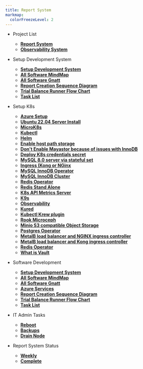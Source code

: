 ```yaml
---
title: Report System
markmap:
  colorFreezeLevel: 2
---
```


- Project List
  - **[Report System](./projects/report_system/report_system.md)**
  - **[Observability System](./projects/observability_system/observability_system.md)**

- Setup Development System
  - **[Setup Development System](./development/report_system/setup_dev_system/setup_dev_system.md)**
  - **[All Software MindMap](./development/report_system/all_sw_mindmap.md)**
  - **[All Software Gnatt](./development/report_system/all_sw_gnatt.md)**
  - **[Report Creation Sequence Diagram](./development/report_system/report_creation_sequece_diagram.md)**
  - **[Trial Balance Runner Flow Chart](./development/report_system/trial_balance_runner_flow_chart.md)**
  - **[Task List](./development/report_system/task_list.md)**

- Setup K8s
  - **[Azure Setup](../../azure/mobexglobal.com/azure_setup.md)**
  - **[Ubuntu 22.04 Server Install](./linux/ubuntu22-04/server-install.md)**
  - **[MicroK8s](./microk8s_1.28_install.md)**
  - **[Kubectl](./kubectl-install.md)**
  - **[Helm](./helm-install.md)**
  - **[Enable host path storage](./host_path_storage/host_path_storage.md)**
  - **[Don't Enable Mayastor because of issues with InnoDB](./mayastor-install-2.0.0.md)**
  - **[Deploy K8s credentials secret](./credentials/credentials.md)**
  - **[MySQL 8.0 server via stateful set](./mysql-8.0-statefulset-install.md)**
  - **[Ingress (Kong or NGinx](./Ingress_choices.md)**
  - **[MySQL InnoDB Operator](./mysql-operator-install.md)**
  - **[MySQL InnoDB Cluster](./mysql-innodb-cluster-install.md)**
  - **[Redis Operator](./redis_operator-install.md)**
  - **[Redis Stand Alone](./redis_sentinel.md)**
  - **[K8s API Metrics Server](./metrics-server.md)**
  - **[K9s](k9s-install.md)**
  - **[Observability](./kube-prometheus-stack-install.md)**
  - **[Kured](./kured-install.md)**
  - **[Kubectl Krew plugin](./krew-install.md)**
  - **[Rook Microceph](./rook-microceph-install.md)**
  - **[Minio S3 compatible Object Storage](./minio-install.md)**
  - **[Postgres Operator](./postgres-operator-install.md)**
  - **[MetalB load balancer and NGINX ingress controller](./metalb-ingress-install.md)**
  - **[MetalB load balancer and Kong ingress controller](./metalb-kong-install.md)**
  - **[Redis Operator](./redis_operator-install.md)**
  - **[What is Vault](../linux/vault/what_is_vault.md)**

- Software Development
  - **[Setup Development System](./setup_dev_system/setup_dev_system.md)**
  - **[All Software MindMap](./all_sw_mindmap.md)**
  - **[All Software Gnatt](all_sw_gnatt.md)**
  - **[Azure Services](./azure_services.md)**
  - **[Report Creation Sequence Diagram](report_creation_sequece_diagram.md)**
  - **[Trial Balance Runner Flow Chart](./trial_balance_runner_flow_chart.md)**
  - **[Task List](./task_list.md)**

- IT Admin Tasks
  - **[Reboot](./it_admin/reboot.md)**
  - **[Backups](./it_admin/backups/backups.md)**
  - **[Drain Node](./it_admin/drain.md)**

- Report System Status
  - **[Weekly](./weekly/status.md)**
  - **[Complete](./complete/report_system_status_src.md)**
